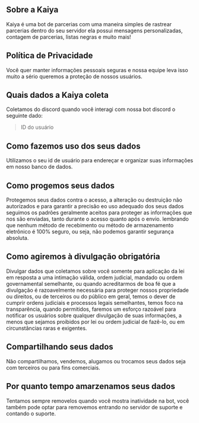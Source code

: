 ## Sobre a Kaiya

Kaiya é uma bot de parcerias com uma maneira simples de rastrear parcerias dentro do seu servidor ela possui mensagens personalizadas, contagem de parcerias, listas negras e muito mais!

## Política de Privacidade

Você quer manter informações pessoais seguras e nossa equipe leva isso muito a sério queremos a proteção de nossos usuários.

## Quais dados a Kaiya coleta 

Coletamos do discord quando você interagi com nossa bot discord o seguinte dado:

> ID do usuário

## Como fazemos uso dos seus dados

Utilizamos o seu id de usuário para endereçar e organizar suas informações em nosso banco de dados.

## Como progemos seus dados

Protegemos seus dados contra o acesso, a alteração ou destruição não autorizados e para garantir a precisão eo uso adequado dos seus dados seguimos os padrões geralmente aceitos para proteger as informações que nos são enviadas, tanto durante o acesso quanto após o envio. lembrando que nenhum método de recebimento ou método de armazenamento eletrônico é 100% seguro, ou seja, não podemos garantir segurança absoluta.

## Como agiremos à divulgação obrigatória

Divulgar dados que coletamos sobre você somente para aplicação da lei em resposta a uma intimação válida, ordem judicial, mandado ou ordem governamental semelhante, ou quando acreditarmos de boa fé que a divulgação é razoavelmente necessária para proteger nossos propriedade ou direitos, ou de terceiros ou do público em geral, temos o dever de cumprir ordens judiciais e processos legais semelhantes, temos foco na transparência, quando permitidos, faremos um esforço razoável para notificar os usuários sobre qualquer divulgação de suas informações, a menos que sejamos proibidos por lei ou ordem judicial de fazê-lo, ou em circunstâncias raras e exigentes.

## Compartilhando seus dados

Não compartilhamos, vendemos, alugamos ou trocamos seus dados seja com terceiros ou para fins comerciais.

## Por quanto tempo amarzenamos seus dados

Tentamos sempre removelos quando você mostra inatividade na bot, você também pode optar para removemos entrando no servidor de suporte e contando o suporte.

